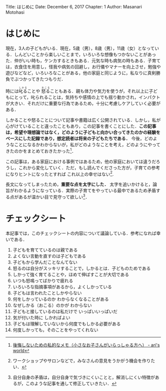 Title: はじめに
Date: December 6, 2017
Chapter: 1
Author: Masanari Motohasi

# はじめに

現在，3人の子どもがいる．現在，5歳（男），8歳（男），11歳（女）となっている．しんどいことから楽しいことまで，いろいろな想像もつかないことがあった．仲がいい時も，ケンカするときもある．元気な時も病気の時もある．子育ては，衣食住を用意し，怪我や病気の回避し，お行儀やマナーを向上させ，勉強や遊びなどなど，いろいろなことがある，他の家庭と同じように，私なりに真剣勝負でぶつかってきたつもりだ．

時には<ruby>叱る<rp>（</rp><rt>しかる</rt><rp>）</rp></ruby>ことや <ruby>怒る<rp>（</rp><rt>おこる</rt><rp>）</rp></ruby>こともある．親も体力や気力を使うが，それ以上に子どもにとって，叱られることは，気持ちや感情の上でも揺り動かされ，インパクトが大きい．それだけに重要な行為であるため，十分に考慮しケアしていく必要がある．

しかることや怒ることについて記事や書籍は広く公開されている．しかし，私が心がけていることと違ったこともあり，この記事を書くことにした．**この記事は，希望や理想論ではなく，どのように子どもと向かい合ってきたのかの経験をベースにした記録であり，想定読者は将来の子どもたちである．** 今後，どのようなことになるかわからないが，私がどのようなことを考え，どのようにやってきたのかをまとめておきたかった[^my_will]．

この記事は，ある家庭における事例ではあるため，他の家庭においては違うだろうし，これから変化していく．ただ，もし読んでくださった方が，子育ての参考になりヒントになったとすれば これ以上の幸せはない[^workshop].

[^my_will]: [後悔しないための私的なメモ（小さなお子さんがいらっしゃる方へ） - ari's world](http://motohasi.hatenablog.com/entry/2017/01/18/192924)
[^workshop]: ワークショップやサロンなどで，みなさんの意見をうかがう機会を作りたい．

長文になってしまったため，**重要な点を太字にした．** 太字を追いかけると，論旨がわかるようになっている．実際の子育てをやっている最中であるため矛盾する点があるが温かい目で見守って欲しい[^dilemma]．

[^dilemma]: 自分自身の矛盾は，自分自身で気づきにくいことと，解消しにくい特徴があるが，このような記事を通して修正していきたい．



# チェックシート
本記事では，このチェックシートの内容について議論している．参考になれば幸いである．

1. 子どもを育てているのは親である
2. よくない言動を直すのは子どもである
3. 子どもから学んだことなんてない
4. 怒るのは自分がスッキリすることで，しかるとは．子どものためである
5. しかって強く育てることや，ほめて伸ばすことが大切である
6. いつも怒鳴ってばかりで疲れる
7. いろいろな指摘事項があるから，よくしかっている
8. 子どもは言われたことしかやらない
9. 何をしかっているのか わからなくなることがある
10. なぜしかる（おこる）のかが わからない
11. 子どもと接しているのは私だけで いっぱいいっぱいだ
12. 気が付いた時に しかればよい
13. 子どもは理解していないから何度でもしかる必要がある
14. 何度しかっても，そのことをやってくれない
